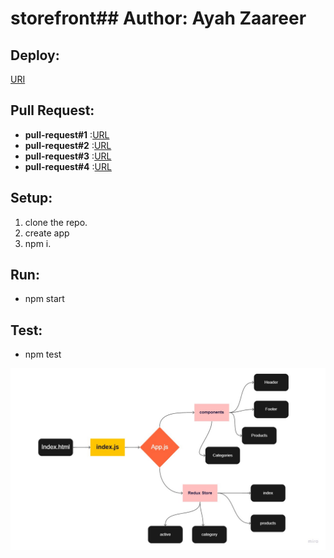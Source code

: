 # storefront## Author: Ayah Zaareer
<!--  
## Test CI:
[URL](https://github.com/AyahZaareer/RESTy/actions) -->

## Deploy:
[URI](https://elastic-wing-f20fe6.netlify.app/)



## Pull Request:
  - **pull-request#1** :[URL]()
  - **pull-request#2** :[URL]()
  - **pull-request#3** :[URL]()
  - **pull-request#4** :[URL]()

## Setup:
1. clone the repo.
2. create app
3. npm i.



## Run:
 - npm start

## Test:
 - npm test



 ![phase#1](store.jpg)
